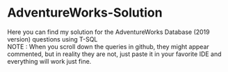 # AdventureWorks-Solution
Here you can find my solution for the AdventureWorks Database (2019 version) questions using T-SQL  
NOTE : When you scroll down the queries in github, they might appear commented, but in reality they are not, just paste it in your favorite IDE and everything will work just fine.
